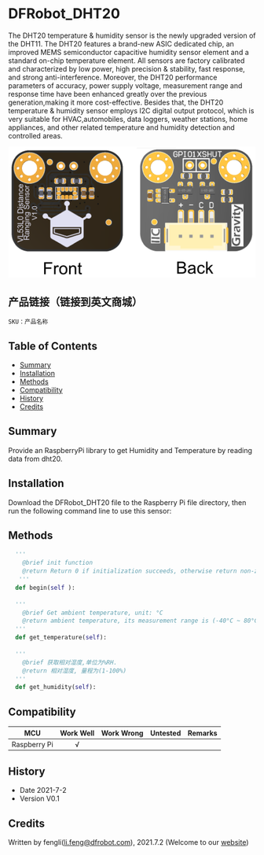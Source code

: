 # DFRobot_DHT20
The DHT20 temperature & humidity sensor is the newly upgraded version of the DHT11. The DHT20 features a brand-new ASIC dedicated chip, an improved MEMS semiconductor capacitive humidity sensor element and a standard on-chip temperature element. All sensors are factory calibrated and characterized by low power, high precision & stability, fast response, and strong anti-interference. Moreover, the DHT20 performance parameters of accuracy, power supply voltage, measurement range and response time have been enhanced greatly over the previous generation,making it more cost-effective. Besides that, the DHT20 temperature & humidity sensor employs I2C digital output protocol, which is very suitable for HVAC,automobiles, data loggers, weather stations, home appliances, and other related temperature and humidity detection and controlled areas. <br>

![正反面svg效果图](https://github.com/cdjq/DFRobot_LIS2DW12/raw/master/resources/images/SEN0245svg4.png)

## 产品链接（链接到英文商城）
    SKU：产品名称
## Table of Contents

* [Summary](#summary)
* [Installation](#installation)
* [Methods](#methods)
* [Compatibility](#compatibility)
* [History](#history)
* [Credits](#credits)

## Summary

Provide an RaspberryPi library to get Humidity and Temperature by reading data from dht20.
## Installation

Download the DFRobot_DHT20 file to the Raspberry Pi file directory, then run the following command line to use this sensor:

## Methods
```python
  '''
    @brief init function
    @return Return 0 if initialization succeeds, otherwise return non-zero and error code.
   '''
  def begin(self ):

  '''
    @brief Get ambient temperature, unit: °C
    @return ambient temperature, its measurement range is (-40°C ~ 80°C)
  '''
  def get_temperature(self):
     
  '''
    @brief 获取相对湿度,单位为%RH. 
    @return 相对湿度, 量程为(1-100%)
  '''
  def get_humidity(self):
```

## Compatibility

MCU                | Work Well    | Work Wrong   | Untested    | Remarks
------------------ | :----------: | :----------: | :---------: | -----
Raspberry Pi              |      √         |            |             | 


## History

- Date 2021-7-2
- Version V0.1


## Credits

Written by fengli(li.feng@dfrobot.com), 2021.7.2 (Welcome to our [website](https://www.dfrobot.com/))





